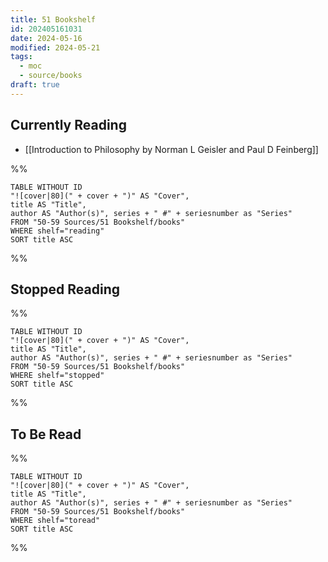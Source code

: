 ```yaml
---
title: 51 Bookshelf
id: 202405161031
date: 2024-05-16
modified: 2024-05-21
tags:
  - moc
  - source/books
draft: true
---
```


## Currently Reading

- [[Introduction to Philosophy by Norman L Geisler and Paul D Feinberg]]

%%
```dataview
TABLE WITHOUT ID
"![cover|80](" + cover + ")" AS "Cover",
title AS "Title",
author AS "Author(s)", series + " #" + seriesnumber as "Series"
FROM "50-59 Sources/51 Bookshelf/books"
WHERE shelf="reading"
SORT title ASC
```
%%

## Stopped Reading

%%
```dataview
TABLE WITHOUT ID
"![cover|80](" + cover + ")" AS "Cover",
title AS "Title",
author AS "Author(s)", series + " #" + seriesnumber as "Series"
FROM "50-59 Sources/51 Bookshelf/books"
WHERE shelf="stopped"
SORT title ASC
```
%%

## To Be Read

%%
```dataview
TABLE WITHOUT ID
"![cover|80](" + cover + ")" AS "Cover",
title AS "Title",
author AS "Author(s)", series + " #" + seriesnumber as "Series"
FROM "50-59 Sources/51 Bookshelf/books"
WHERE shelf="toread"
SORT title ASC
```
%%
